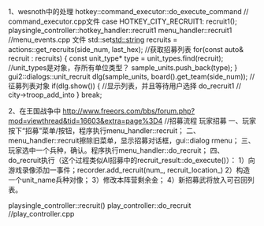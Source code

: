 1、wesnoth中的处理
hotkey::command_executor::do_execute_command // command_executor.cpp文件
    case HOTKEY_CITY_RECRUIT1:
		recruit1();
			playsingle_controller::hotkey_handler::recruit1
				menu_handler::recruit1 //menu_events.cpp 文件
  					std::set<std::string> recruits = actions::get_recruits(side_num, last_hex); //获取招募列表
					for(const auto& recruit : recruits) {
						const unit_type* type = unit_types.find(recruit);  //unit_types是对象，存所有单位类型？
						sample_units.push_back(type);
					}
					gui2::dialogs::unit_recruit dlg(sample_units, board().get_team(side_num)); //征募列表对象
					if(dlg.show()) {   //显示列表，并且等待用户选择
						do_recruit1 //
	  						city->troop_add_into
					}
		break;



2、在王国战争中
http://www.freeors.com/bbs/forum.php?mod=viewthread&tid=16603&extra=page%3D4  //招募流程
玩家招募
一、玩家按下“招募”菜单/按钮，程序执行menu_handler::recruit；
二、menu_handler::recruit擦除旧菜单，显示招募对话框，gui::dialog rmenu；
三、玩家选中一个兵种，确认。程序执行menu_handler::do_recruit；
四、do_recruit执行（这个过程类似AI招募中的recruit_result::do_execute()）：
1）向游戏录像添加一事件；recorder.add_recruit(num_, recruit_location_)
2）构造一个unit_name兵种对像；
3）修改本阵营剩余金；
4）新招募武将放入可召回列表。

playsingle_controller::recruit()
	play_controller::do_recruit //play_controller.cpp
